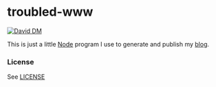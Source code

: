 # troubled-www

[![David DM](https://david-dm.org/michaelnisi/troubled-www.svg)](http://david-dm.org/michaelnisi/troubled-www)

This is just a little [Node](http://nodejs.org) program I use to generate and publish my [blog](http://troubled.pro).

### License
See [LICENSE](https://raw.github.com/michaelnisi/troubled-www/master/LICENSE)
